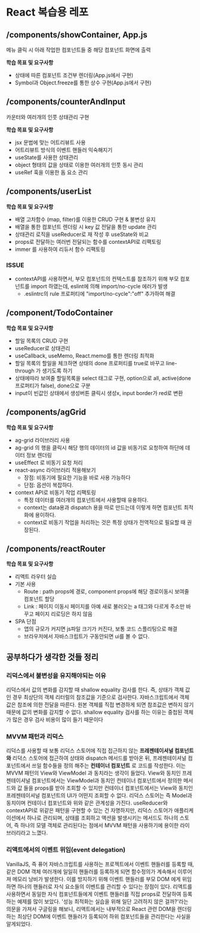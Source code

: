 # React 복습용 레포

## /components/showContainer, App.js

메뉴 클릭 시 아래 작업한 컴포넌트들 중 해당 컴포넌트 화면에 출력

**학습 목표 및 요구사항**

- 상태에 따른 컴포넌트 조건부 렌더링(App.js에서 구현)
- Symbol과 Object.freeze를 통한 상수 구현(App.js에서 구현)

## /components/counterAndInput

카운터와 여러개의 인풋 상태관리 구현

**학습 목표 및 요구사항**

- jsx 문법에 맞는 어트리뷰트 사용
- 어트리뷰트 방식의 이벤트 핸들러 익숙해지기
- useState를 사용한 상태관리
- object 형태의 값을 상태로 이용한 여러개의 인풋 동시 관리
- useRef 훅을 이용한 돔 요소 관리

## /components/userList

**학습 목표 및 요구사항**

- 배열 고차함수 (map, filter)를 이용한 CRUD 구현 & 불변성 유지
- 배열을 통한 컴포넌트 렌더링 시 key 값 전달을 통한 update 관리
- 상태관리 로직을 useReducer로 재 작성 후 useState와 비교
- props로 전달하는 여러번 전달되는 함수를 contextAPI로 리팩토링
- immer 를 사용하여 리듀서 함수 리팩토링

### ISSUE

- contextAPI를 사용하면서, 부모 컴포넌트의 컨텍스트를 참조하기 위해 부모 컴포넌트를 import 하였는데, eslint에 의해 import/no-cycle 에러가 발생
  - .eslintrc의 rule 프로퍼티에 "import/no-cycle":"off" 추가하여 해결

## /component/TodoContainer

**학습 목표 및 요구사항**

- 할일 목록의 CRUD 구현
- useReducer로 상태관리
- useCallback, useMemo, React.memo를 통한 렌더링 최적화
- 할일 목록의 할일을 체크하면 상태의 done 프로퍼티를 true로 바꾸고 line-through 가 생기도록 하기
- 상태에따라 보여줄 할일목록을 select 태그로 구현, option으로 all, active(done프로퍼티가 false), done으로 구분
- input이 빈값인 상태에서 생성버튼 클릭시 생성x, input border가 red로 변환

## /components/agGrid

**학습 목표 및 요구사항**

- ag-grid 라이브러리 사용
- ag-grid 의 행을 클릭시 해당 행의 데이터의 id 값을 비동기로 요청하여 하단에 데이터 정보 렌더링
- useEffect 로 비동기 요청 처리
- react-async 라이브러리 적용해보기
  - 장점: 비동기에 필요한 기능을 바로 사용 가능하다
  - 단점: 옵션이 복잡하다.
- context API로 비동기 작업 리팩토링
  - 특정 데이터를 여러개의 컴포넌트에서 사용할때 유용하다.
  - context는 data용과 dispatch 용을 따로 만드는데 이렇게 하면 컴포넌트 최적화에 용이하다.
  - context로 비동기 작업을 처리하는 것은 특정 상태가 전역적으로 필요할 때 권장된다.

## /components/reactRouter

**학습 목표 및 요구사항**

- 리액트 라우터 실습
- 기본 사용
  - Route : path props에 경로, component props에 해당 경로이동시 보여줄 컴포넌트 할당
  - Link : 페이지 이동시 페이지를 아예 새로 불러오는 a 태그와 다르게 주소만 바꾸고 페이지 리로딩은 하지 않음
- SPA 단점
  - 앱의 규모가 커지면 js파일 크기가 커진다, 보통 코드 스플리팅으로 해결
  - 브라우저에서 자바스크립트가 구동안되면 ui를 볼 수 없다.

## 공부하다가 생각한 것들 정리

### 리덕스에서 불변성을 유지해야되는 이유

리덕스에서 값의 변화를 감지할 때 shallow equality 검사를 한다. 즉, 상태가 객체 값인 경우 최상단의 객체 리터럴의 참조값을 기준으로 검사한다.
자바스크립트에서 객체 값은 참조에 의한 전달을 따른다.
원본 객체를 직접 변경하게 되면 참조값은 변하지 않기 때문에 값의 변화를 감지할 수 없다.
shallow equality 검사를 하는 이유는 중첩된 객체가 많은 경우 검사 비용이 많이 들기 때문이다

### MVVM 패턴과 리덕스

리덕스를 사용할 때 보통 리덕스 스토어에 직접 접근하지 않는 **프레젠테이셔널 컴포넌트와** 리덕스 스토어에 접근하여 상태와 dispatch 메서드를 받아온 뒤, 프레젠테이셔널 컴포넌트에서 쓰일 함수들을 정의 해주는 **컨테이너 컴포넌트** 로 코드를 작성한다. 이는 MVVM 패턴의 View와 ViewModel 과 동치라는 생각이 들었다. View와 동치인 프레젠테이셔널 컴포넌트에서는 ViewModel과 동치인 컨테이너 컴포넌트에서 정의한 메서드와 값 들을 props를 받아 조회할 수 있지만 컨테이너 컴포넌트에서는 View와 동치인 프레젠테이셔널 컴포넌트의 UI가 어떤지 조회할 수 없다. 리덕스 스토어는 즉 Model과 동치이며 컨테이너 컴포넌트와 위와 같은 관계성을 가진다. useReducer와 contextAPI로 위같은 패턴을 구현할 수 있는 건 자명하지만, 리덕스 스토어가 애플리케이션에서 하나로 관리되며, 상태를 조회하고 액션을 발생시키는 메서드도 하나의 스토어, 즉 하나의 모델 객체로 관리된다는 점에서 MVVM 패턴을 사용하기에 용이한 라이브러리라고 느꼈다.

### 리액트에서의 이벤트 위임(event delegation)

VanillaJS, 즉 퓨어 자바스크립트를 사용하는 프로젝트에서 이벤트 핸들러를 등록할 때, 같은 DOM 객체 여러개에 일일히 핸들러를 등록하게 되면 함수정의가 계속해서 이루어져 메모리 낭비가 발생한다. 이를 방지하기 위해 이벤트 핸들러를 부모 DOM 에게 위임하면 하나의 핸들러로 자식 요소들의 이벤트를 관리할 수 있다는 장점이 있다.
리액트를 사용하면서 동일한 자식 컴포넌트들에게 이벤트 핸들러를 직접 props로 전달하여 등록하는 예제를 많이 보았다. '성능 최적화는 실습을 위해 일단 고려하지 않은 걸까?'라는 의문을 가져서 구글링을 해보니, 리액트에서는 내부적으로 React 관련 DOM을 렌더링하는 최상단 DOM에 이벤트 핸들러가 등록되어 하위 컴포넌트들을 관리한다는 사실을 알게되었다.
